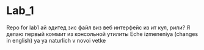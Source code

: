 # Lab_1
Repo for lab1
ай эдитед зис файл виз веб интерфейс
из ит кул, рили?
Я делаю первый коммит из консольной утилиты
Eche izmeneniya (changes in english) ya ya naturlich v novoi vetke

